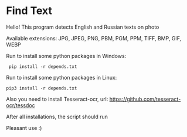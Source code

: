 Find Text
=========

Hello! This program detects English and Russian texts on photo

Available extensions: JPG, JPEG, PNG, PBM, PGM, PPM, TIFF, BMP, GIF, WEBP


Run to install some python packages in Windows:

	 pip install -r depends.txt


Run to install some python packages in Linux: 

	pip3 install -r depends.txt

Also you need to install Tesseract-ocr, url: https://github.com/tesseract-ocr/tessdoc

After all installations, the script should run


Pleasant use :)
